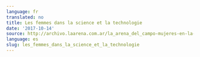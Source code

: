 ```yaml
---
language: fr
translated: no
title: Les femmes dans la science et la technologie
date: '2017-10-14'
source: http://archivo.laarena.com.ar/la_arena_del_campo-mujeres-en-la-ciencia-y-la-tecnologia-1170655-16.html
language: es
slug: les_femmes_dans_la_science_et_la_technologie
---
```




